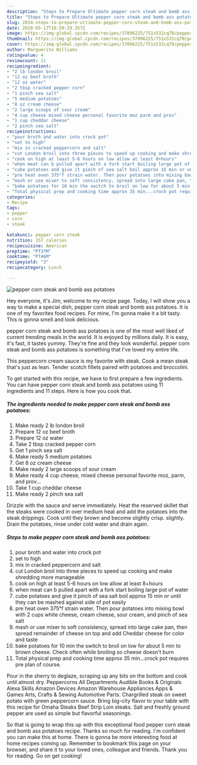 ```yaml
---
description: "Steps to Prepare Ultimate pepper corn steak and bomb ass potatoes"
title: "Steps to Prepare Ultimate pepper corn steak and bomb ass potatoes"
slug: 2034-steps-to-prepare-ultimate-pepper-corn-steak-and-bomb-ass-potatoes
date: 2020-05-17T16:50:29.357Z
image: https://img-global.cpcdn.com/recipes/37096225/751x532cq70/pepper-corn-steak-and-bomb-ass-potatoes-recipe-main-photo.jpg
thumbnail: https://img-global.cpcdn.com/recipes/37096225/751x532cq70/pepper-corn-steak-and-bomb-ass-potatoes-recipe-main-photo.jpg
cover: https://img-global.cpcdn.com/recipes/37096225/751x532cq70/pepper-corn-steak-and-bomb-ass-potatoes-recipe-main-photo.jpg
author: Marguerite Williams
ratingvalue: 4
reviewcount: 11
recipeingredient:
- "2 lb london broil"
- "12 oz beef broth"
- "12 oz water"
- "2 tbsp cracked pepper corn"
- "1 pinch sea salt"
- "5 medium potatoes"
- "8 oz cream cheese"
- "2 large scoops of sour cream"
- "4 cup cheese mixed cheese personal favorite moz parm and prov"
- "1 cup cheddar cheese"
- "2 pinch sea salt"
recipeinstructions:
- "pour broth and water into crock pot"
- "set to high"
- "mix in cracked peppercorn and salt"
- "cut London broil into three pieces to speed up cooking and make shredding more manageable"
- "cook on high at least 5-6 hours on low allow at least 8+hours"
- "when meat can b pulled apart with a fork start boiling large pot of water"
- "cube potatoes and give it pinch of sea salt boil approx 15 min or until they can be mashed against side of pot easily"
- "pre heat oven 375°f strain water. Then pour potatoes into mixing bowl with 2 cups white cheese, cream cheese, sour cream, and pinch of sea salt"
- "mash or use mixer to soft consistency, spread into large cake pan, then spread remainder of cheese on top and add Cheddar cheese for color and taste"
- "bake potatoes for 10 min the switch to broil on low for about 5 min to brown cheese. Check often while broiling so cheese doesn&#39;t burn"
- "Total physical prep and cooking time approx 35 min...crock pot requires pre plan of course."
categories:
- Recipe
tags:
- pepper
- corn
- steak

katakunci: pepper corn steak 
nutrition: 157 calories
recipecuisine: American
preptime: "PT37M"
cooktime: "PT46M"
recipeyield: "3"
recipecategory: Lunch

---
```



![pepper corn steak and bomb ass potatoes](https://img-global.cpcdn.com/recipes/37096225/751x532cq70/pepper-corn-steak-and-bomb-ass-potatoes-recipe-main-photo.jpg)

Hey everyone, it's Jim, welcome to my recipe page. Today, I will show you a way to make a special dish, pepper corn steak and bomb ass potatoes. It is one of my favorites food recipes. For mine, I'm gonna make it a bit tasty. This is gonna smell and look delicious.

pepper corn steak and bomb ass potatoes is one of the most well liked of current trending meals in the world. It is enjoyed by millions daily. It is easy, it's fast, it tastes yummy. They're fine and they look wonderful. pepper corn steak and bomb ass potatoes is something that I've loved my entire life.

This peppercorn cream sauce is my favorite with steak. Cook a mean steak that&#39;s just as lean. Tender scotch fillets paired with potatoes and broccolini.


To get started with this recipe, we have to first prepare a few ingredients. You can have pepper corn steak and bomb ass potatoes using 11 ingredients and 11 steps. Here is how you cook that.

<!--inarticleads1-->

##### The ingredients needed to make pepper corn steak and bomb ass potatoes:

1. Make ready 2 lb london broil
1. Prepare 12 oz beef broth
1. Prepare 12 oz water
1. Take 2 tbsp cracked pepper corn
1. Get 1 pinch sea salt
1. Make ready 5 medium potatoes
1. Get 8 oz cream cheese
1. Make ready 2 large scoops of sour cream
1. Make ready 4 cup cheese, mixed cheese personal favorite moz, parm, and prov...
1. Take 1 cup cheddar cheese
1. Make ready 2 pinch sea salt


Drizzle with the sauce and serve immediately. Heat the reserved skillet that the steaks were cooked in over medium heat and add the potatoes into the steak drippings. Cook until they brown and become slightly crisp. slightly. Drain the potatoes, rinse under cold water and drain again. 

<!--inarticleads2-->

##### Steps to make pepper corn steak and bomb ass potatoes:

1. pour broth and water into crock pot
1. set to high
1. mix in cracked peppercorn and salt
1. cut London broil into three pieces to speed up cooking and make shredding more manageable
1. cook on high at least 5-6 hours on low allow at least 8+hours
1. when meat can b pulled apart with a fork start boiling large pot of water
1. cube potatoes and give it pinch of sea salt boil approx 15 min or until they can be mashed against side of pot easily
1. pre heat oven 375°f strain water. Then pour potatoes into mixing bowl with 2 cups white cheese, cream cheese, sour cream, and pinch of sea salt
1. mash or use mixer to soft consistency, spread into large cake pan, then spread remainder of cheese on top and add Cheddar cheese for color and taste
1. bake potatoes for 10 min the switch to broil on low for about 5 min to brown cheese. Check often while broiling so cheese doesn&#39;t burn
1. Total physical prep and cooking time approx 35 min...crock pot requires pre plan of course.


Pour in the sherry to deglaze, scraping up any bits on the bottom and cook until almost dry. Peppercorns All Departments Audible Books &amp; Originals Alexa Skills Amazon Devices Amazon Warehouse Appliances Apps &amp; Games Arts, Crafts &amp; Sewing Automotive Parts. Chargrilled steak on sweet potato with green peppercorn sauce. Bring big-city flavor to your table with this recipe for Omaha Steaks Beef Strip Loin steaks. Salt and freshly ground pepper are used as simple but flavorful seasonings. 

So that is going to wrap this up with this exceptional food pepper corn steak and bomb ass potatoes recipe. Thanks so much for reading. I'm confident you can make this at home. There is gonna be more interesting food at home recipes coming up. Remember to bookmark this page on your browser, and share it to your loved ones, colleague and friends. Thank you for reading. Go on get cooking!
